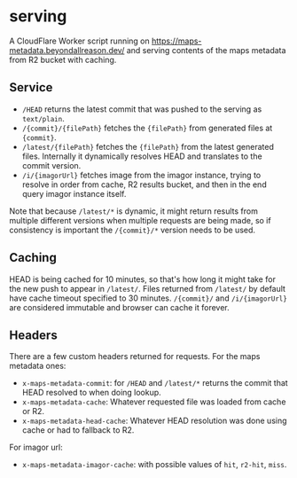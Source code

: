 serving
=======

A CloudFlare Worker script running on https://maps-metadata.beyondallreason.dev/
and serving contents of the maps metadata from R2 bucket with caching.

Service
-------

- `/HEAD` returns the latest commit that was pushed to the serving as `text/plain`.
- `/{commit}/{filePath}` fetches the `{filePath}` from generated files at
  `{commit}`.
- `/latest/{filePath}` fetches the `{filePath}` from the latest generated files.
  Internally it dynamically resolves HEAD and translates to the commit version.
- `/i/{imagorUrl}` fetches image from the imagor instance, trying to resolve in order
  from cache, R2 results bucket, and then in the end query imagor instance itself.

Note that because `/latest/*` is dynamic, it might return results from multiple
different versions when multiple requests are being made, so if consistency is
important the `/{commit}/*` version needs to be used.

Caching
-------

HEAD is being cached for 10 minutes, so that's how long it might take for the new
push to appear in `/latest/`. Files returned from `/latest/` by default have
cache timeout specified to 30 minutes. `/{commit}/` and `/i/{imagorUrl}` are
considered immutable and browser can cache it forever.

Headers
-------

There are a few custom headers returned for requests. For the maps metadata ones:

- `x-maps-metadata-commit`: for `/HEAD` and `/latest/*` returns the commit that
  HEAD resolved to when doing lookup.
- `x-maps-metadata-cache`: Whatever requested file was loaded from cache or R2.
- `x-maps-metadata-head-cache`: Whatever HEAD resolution was done using cache or
  had to fallback to R2.

For imagor url:

- `x-maps-metadata-imagor-cache`: with possible values of `hit`, `r2-hit`, `miss`.
